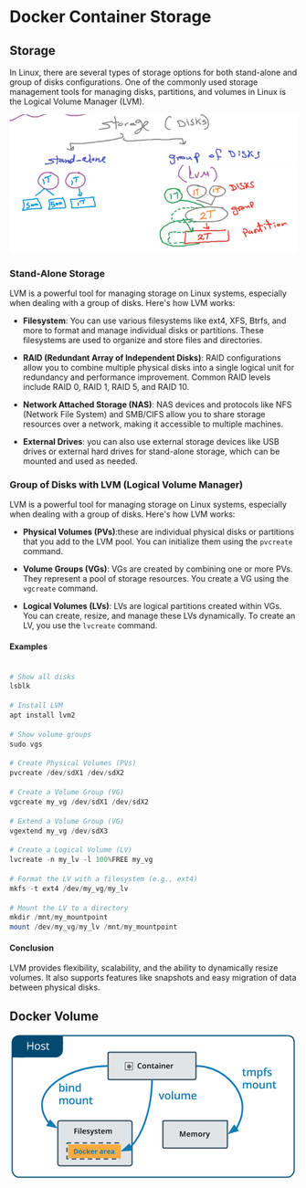 # Docker Container Storage

## Storage

In Linux, there are several types of storage options for both stand-alone and group of disks configurations. One of the commonly used storage management tools for managing disks, partitions, and volumes in Linux is the Logical Volume Manager (LVM).

![Alt text](../images/storage-types.png)

### Stand-Alone Storage

LVM is a powerful tool for managing storage on Linux systems, especially when dealing with a group of disks. Here's how LVM works:

+ **Filesystem**: You can use various filesystems like ext4, XFS, Btrfs, and more to format and manage individual disks or partitions. These filesystems are used to organize and store files and directories.

+ **RAID (Redundant Array of Independent Disks)**: RAID configurations allow you to combine multiple physical disks into a single logical unit for redundancy and performance improvement. Common RAID levels include RAID 0, RAID 1, RAID 5, and RAID 10.

+ **Network Attached Storage (NAS)**: NAS devices and protocols like NFS (Network File System) and SMB/CIFS allow you to share storage resources over a network, making it accessible to multiple machines.

+ **External Drives**: you can also use external storage devices like USB drives or external hard drives for stand-alone storage, which can be mounted and used as needed.

### Group of Disks with LVM (Logical Volume Manager)

LVM is a powerful tool for managing storage on Linux systems, especially when dealing with a group of disks. Here's how LVM works:

+ **Physical Volumes (PVs)**:these are individual physical disks or partitions that you add to the LVM pool. You can initialize them using the `pvcreate` command.

+ **Volume Groups (VGs)**: VGs are created by combining one or more PVs. They represent a pool of storage resources. You create a VG using the `vgcreate` command.

+ **Logical Volumes (LVs)**: LVs are logical partitions created within VGs. You can create, resize, and manage these LVs dynamically. To create an LV, you use the `lvcreate` command.

#### Examples

```powershell

# Show all disks
lsblk

# Install LVM
apt install lvm2

# Show volume groups
sudo vgs

# Create Physical Volumes (PVs)
pvcreate /dev/sdX1 /dev/sdX2

# Create a Volume Group (VG)
vgcreate my_vg /dev/sdX1 /dev/sdX2

# Extend a Volume Group (VG)
vgextend my_vg /dev/sdX3

# Create a Logical Volume (LV)
lvcreate -n my_lv -l 100%FREE my_vg

# Format the LV with a filesystem (e.g., ext4)
mkfs -t ext4 /dev/my_vg/my_lv

# Mount the LV to a directory
mkdir /mnt/my_mountpoint
mount /dev/my_vg/my_lv /mnt/my_mountpoint

```

#### Conclusion

 LVM provides flexibility, scalability, and the ability to dynamically resize volumes. It also supports features like snapshots and easy migration of data between physical disks.

## Docker Volume

![Alt text](../images/docker-volume.png)
